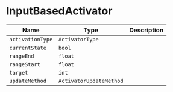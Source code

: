 # InputBasedActivator


|Name|Type|Description|
|--|--|--|
|`activationType`|`ActivatorType`||
|`currentState`|`bool`||
|`rangeEnd`|`float`||
|`rangeStart`|`float`||
|`target`|`int`||
|`updateMethod`|`ActivatorUpdateMethod`||


